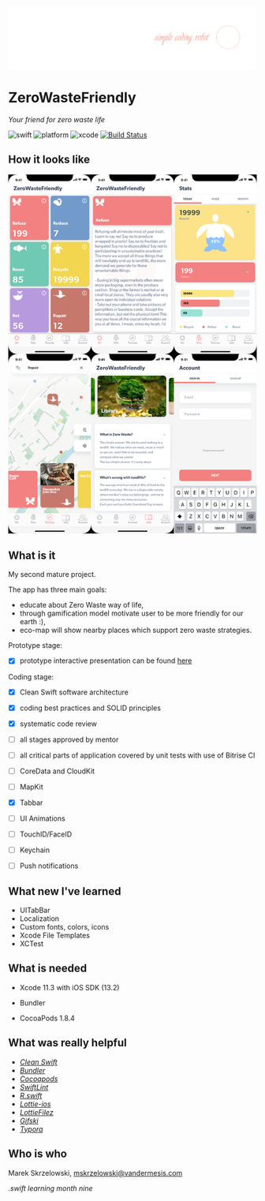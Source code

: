 ![logo](/Demo/logo.png)
# ZeroWasteFriendly

*Your friend for zero waste life*

![swift](https://img.shields.io/badge/swift-5.0-orange.svg)
![platform](https://img.shields.io/badge/platform-iOS-brightgreen.svg)
![xcode](https://img.shields.io/badge/xcode-11.3-green.svg)
[![Build Status](https://app.bitrise.io/app/a1178c66ec22d8f1/status.svg?token=51vaYaNmIed7NwafUMIfXA&branch=master)](https://app.bitrise.io/app/a1178c66ec22d8f1)

## How it looks like
![mockup](/Demo/mockup.png)

## What is it

My second mature project.

The app has three main goals: 
- educate about Zero Waste way of life, 
- through gamification model motivate user to be more friendly for our earth :),
- eco-map will show nearby places which support zero waste strategies.



Prototype stage:
- [x] prototype interactive presentation can be found [here](https://xd.adobe.com/view/222dbc00-60f8-478e-4efa-695104083ddb-541c/?fullscreen)

  

Coding stage:
- [x] Clean Swift software architecture 

- [x] coding best practices and SOLID principles

- [x] systematic code review

- [ ] all stages approved by mentor

- [ ] all critical parts of application covered by unit tests with use of Bitrise CI

- [ ] CoreData and CloudKit

- [ ] MapKit

- [x] Tabbar

- [ ] UI Animations

- [ ] TouchID/FaceID

- [ ] Keychain

- [ ] Push notifications

  

## What new I've learned

- UITabBar
- Localization
- Custom fonts, colors, icons
- Xcode File Templates
- XCTest


## What is needed

- Xcode 11.3 with iOS SDK (13.2)

- Bundler

- CocoaPods 1.8.4

  

## What was really helpful


- *[Clean Swift](https://clean-swift.com)*
- *[Bundler](https://github.com/bundler/bundler)*
- *[Cocoapods](https://cocoapods.org)*
- *[SwiftLint](https://github.com/realm/SwiftLint)*
- *[R.swift](https://github.com/mac-cain13/R.swift)*
- *[Lottie-ios](https://github.com/airbnb/lottie-ios)*
- *[LottieFilez](https://lottiefiles.com/lottiefilez)*
- *[Gifski](https://gif.ski)*
- *[Typora](https://typora.io)*



## Who is who

Marek Skrzelowski, mskrzelowski@vandermesis.com



*.swift learning month nine*
